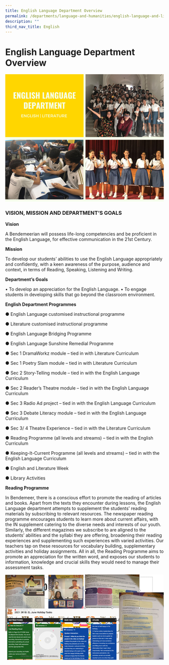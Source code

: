 ```yaml
---
title: English Language Department Overview
permalink: /departments/language-and-humanities/english-language-and-literature/english-language-overview/
description: ""
third_nav_title: English
---
```



# English Language Department Overview

![English Language Department Overview](/images/EL%20D.png)

### VISION, MISSION AND DEPARTMENT’S GOALS

**Vision**

A Bendemeerian will possess life-long competencies and be proficient in the English Language, for effective communication in the 21st Century.

**Mission**

To develop our students’ abilities to use the English Language appropriately and confidently, with a keen awareness of the purpose, audience and context,
in terms of Reading, Speaking, Listening and Writing.


**Department’s Goals**

•     To develop an appreciation for the English Language.
•     To engage students in developing skills that go beyond the classroom environment.

**English Department Programmes**

●	 English Language customised instructional programme

●	Literature customised instructional programme

●	English Language Bridging Programme

●	English Language Sunshine Remedial Programme

●	Sec 1 DramaWorkz module – tied in with Literature Curriculum

●	Sec 1 Poetry Slam module – tied in with Literature Curriculum

●	Sec 2 Story-Telling module – tied in with the English Language Curriculum

●	Sec 2 Reader’s Theatre module – tied in with the English Language Curriculum

●	Sec 3 Radio Ad project – tied in with the English Language Curriculum

●	Sec 3 Debate Literacy module – tied in with the English Language Curriculum

●	Sec 3/ 4 Theatre Experience – tied in with the Literature Curriculum

●	 Reading Programme (all levels and streams) – tied in with the English Curriculum

●	 Keeping-It-Current Programme (all levels and streams) – tied in with the English Language Curriculum

●	English and Literature Week

●	Library Activities
 

**Reading Programme**

In Bendemeer, there is a conscious effort to promote the reading of articles and books. Apart from the texts they encounter during lessons, the English Language department attempts to supplement the students’ reading materials by subscribing to relevant resources. The newspaper reading programme encourages students to learn more about current affairs, with the IN supplement catering to the diverse needs and interests of our youth. Similarly, the different magazines we subscribe to are aligned to the students’ abilities and the syllabi they are offering, broadening their reading experiences and supplementing such experiences with varied activities. Our teachers tap on these resources for vocabulary building, supplementary activities and holiday assignments. All in all, the Reading Programme aims to promote an appreciation for the written word, and exposes our students to information, knowledge and crucial skills they would need to manage their assessment tasks.

![English Language Department Overview](/images/ELD2.png)